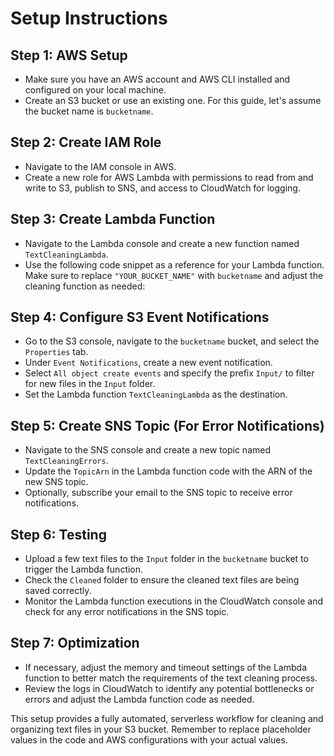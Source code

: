 # Setup Instructions

## Step 1: AWS Setup

- Make sure you have an AWS account and AWS CLI installed and configured on your local machine.
- Create an S3 bucket or use an existing one. For this guide, let's assume the bucket name is `bucketname`.

## Step 2: Create IAM Role

- Navigate to the IAM console in AWS.
- Create a new role for AWS Lambda with permissions to read from and write to S3, publish to SNS, and access to CloudWatch for logging.

## Step 3: Create Lambda Function

- Navigate to the Lambda console and create a new function named `TextCleaningLambda`.
- Use the following code snippet as a reference for your Lambda function. Make sure to replace `"YOUR_BUCKET_NAME"` with `bucketname` and adjust the cleaning function as needed:

## Step 4: Configure S3 Event Notifications

- Go to the S3 console, navigate to the `bucketname` bucket, and select the `Properties` tab.
- Under `Event Notifications`, create a new event notification.
- Select `All object create events` and specify the prefix `Input/` to filter for new files in the `Input` folder.
- Set the Lambda function `TextCleaningLambda` as the destination.

## Step 5: Create SNS Topic (For Error Notifications)

- Navigate to the SNS console and create a new topic named `TextCleaningErrors`.
- Update the `TopicArn` in the Lambda function code with the ARN of the new SNS topic.
- Optionally, subscribe your email to the SNS topic to receive error notifications.

## Step 6: Testing

- Upload a few text files to the `Input` folder in the `bucketname` bucket to trigger the Lambda function.
- Check the `Cleaned` folder to ensure the cleaned text files are being saved correctly.
- Monitor the Lambda function executions in the CloudWatch console and check for any error notifications in the SNS topic.

## Step 7: Optimization

- If necessary, adjust the memory and timeout settings of the Lambda function to better match the requirements of the text cleaning process.
- Review the logs in CloudWatch to identify any potential bottlenecks or errors and adjust the Lambda function code as needed.

This setup provides a fully automated, serverless workflow for cleaning and organizing text files in your S3 bucket. Remember to replace placeholder values in the code and AWS configurations with your actual values.

